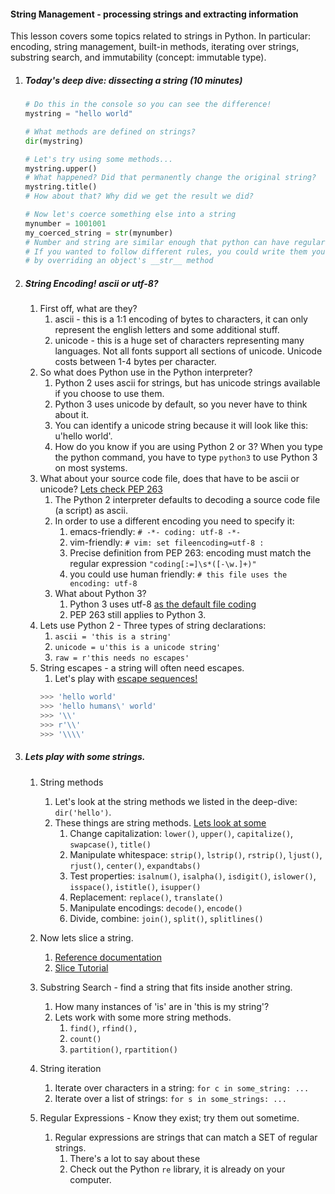 #### String Management - processing strings and extracting information

This lesson covers some topics related to strings in Python. In particular: encoding, string management, built-in methods, iterating over strings, substring search, and immutability (concept: immutable type).

1. ##### Today's deep dive: dissecting a string (10 minutes)
    ```python
    # Do this in the console so you can see the difference!
    mystring = "hello world"

    # What methods are defined on strings?
    dir(mystring)

    # Let's try using some methods...
    mystring.upper()
    # What happened? Did that permanently change the original string?
    mystring.title()
    # How about that? Why did we get the result we did?
    
    # Now let's coerce something else into a string
    mynumber = 1001001
    my_coerced_string = str(mynumber)
    # Number and string are similar enough that python can have regular rules to do this
    # If you wanted to follow different rules, you could write them yourself
    # by overriding an object's __str__ method
    ```

2. ##### String Encoding! ascii or utf-8?
    1. First off, what are they?
        1. ascii - this is a 1:1 encoding of bytes to characters, it can only represent the english letters and some additional stuff.
        2. unicode - this is a huge set of characters representing many languages. Not all fonts support all sections of unicode. Unicode costs between 1-4 bytes per character.
    2. So what does Python use in the Python interpreter?
        1. Python 2 uses ascii for strings, but has unicode strings available if you choose to use them.
        2. Python 3 uses unicode by default, so you never have to think about it.
        3. You can identify a unicode string because it will look like this: u'hello world'.
        4. How do you know if you are using Python 2 or 3? When you type the python command, you have to type `python3` to use Python 3 on most systems.
    3. What about your source code file, does that have to be ascii or unicode? [Lets check PEP 263](https://www.python.org/dev/peps/pep-0263/)
        1. The Python 2 interpreter defaults to decoding a source code file (a script) as ascii.
        2. In order to use a different encoding you need to specify it:
            1. emacs-friendly: `# -*- coding: utf-8 -*-`
            2. vim-friendly: `# vim: set fileencoding=utf-8 :`
            3. Precise definition from PEP 263: encoding must match the regular expression `"coding[:=]\s*([-\w.]+)"`
            4. you could use human friendly: `# this file uses the encoding: utf-8`
        3. What about Python 3?
            1. Python 3 uses utf-8 [as the default file coding](https://docs.python.org/3.3/howto/unicode.html#the-string-type)
            2. PEP 263 still applies to Python 3.
    4. Lets use Python 2 - Three types of string declarations:
        1. `ascii = 'this is a string'`
        2. `unicode = u'this is a unicode string'`
        3. `raw = r'this needs no escapes'`
    5. String escapes - a string will often need escapes.
        1.  Let's play with [escape sequences!](https://docs.python.org/2/reference/lexical_analysis.html#string-literals)
        ```python
        >>> 'hello world'
        >>> 'hello humans\' world'
        >>> '\\'
        >>> r'\\'
        >>> '\\\\'
        ```

3. ##### Lets play with some strings.
    1. String methods
        1. Let's look at the string methods we listed in the deep-dive: `dir('hello')`.
        2. These things are string methods. [Lets look at some](https://docs.python.org/2/library/stdtypes.html#string-methods)
            1. Change capitalization: `lower()`, `upper()`, `capitalize()`, `swapcase()`, `title()`
            2. Manipulate whitespace: `strip()`, `lstrip()`, `rstrip()`, `ljust()`, `rjust()`, `center()`, `expandtabs()`
            3. Test properties: `isalnum()`, `isalpha()`, `isdigit()`, `islower()`, `isspace()`, `istitle()`, `isupper()`
            4. Replacement: `replace()`, `translate()`
            5. Manipulate encodings: `decode()`, `encode()`
            6. Divide, combine: `join()`, `split()`, `splitlines()`

    2. Now lets slice a string.
        1. [Reference documentation](https://docs.python.org/2/reference/expressions.html#slicings)
        2. [Slice Tutorial](https://docs.python.org/2/tutorial/introduction.html#strings)

    3. Substring Search - find a string that fits inside another string.
        1. How many instances of 'is' are in 'this is my string'?
        2. Lets work with some more string methods.
            1. `find()`, `rfind(), `
            2. `count()`
            3. `partition()`, `rpartition()`

    4. String iteration
        1. Iterate over characters in a string: `for c in some_string: ...`
        2. Iterate over a list of strings: `for s in some_strings: ...`

    5. Regular Expressions - Know they exist; try them out sometime.
        1. Regular expressions are strings that can match a SET of regular strings.
            1. There's a lot to say about these
            2. Check out the Python `re` library, it is already on your computer.
